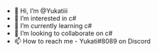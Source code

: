 - 👋 Hi, I’m @Yukatiii
- 👀 I’m interested in c#
- 🌱 I’m currently learning c#
- 💞️ I’m looking to collaborate on c#
- 📫 How to reach me - Yukati#8089 on Discord

<!---
Yukatiii/Yukatiii is a ✨ special ✨ repository because its `README.md` (this file) appears on your GitHub profile.
You can click the Preview link to take a look at your changes.
--->

